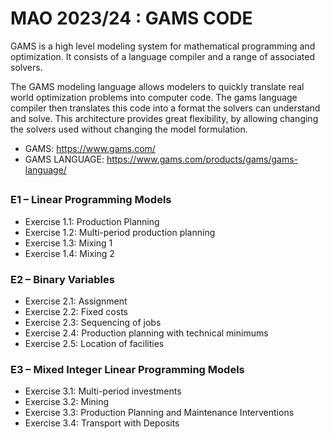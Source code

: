 # MAO 2023/24 : GAMS CODE

GAMS is a high level modeling system for mathematical programming and optimization. It consists of a language compiler and a range of associated solvers.

The GAMS modeling language allows modelers to quickly translate real world optimization problems into computer code. The gams language compiler then translates this code into a format the solvers can understand and solve. This architecture provides great flexibility, by allowing changing the solvers used without changing the model formulation.

- GAMS: https://www.gams.com/
- GAMS LANGUAGE: https://www.gams.com/products/gams/gams-language/

##

### E1 – Linear Programming Models
- Exercise 1.1: Production Planning
- Exercise 1.2: Multi-period production planning
- Exercise 1.3: Mixing 1
- Exercise 1.4: Mixing 2

### E2 – Binary Variables
- Exercise 2.1: Assignment
- Exercise 2.2: Fixed costs
- Exercise 2.3: Sequencing of jobs
- Exercise 2.4: Production planning with technical minimums
- Exercise 2.5: Location of facilities

### E3 – Mixed Integer Linear Programming Models
- Exercise 3.1: Multi-period investments
- Exercise 3.2: Mining
- Exercise 3.3: Production Planning and Maintenance Interventions
- Exercise 3.4: Transport with Deposits
